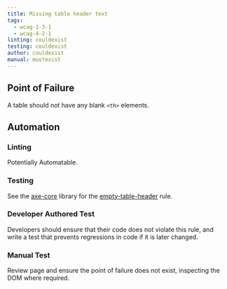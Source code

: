 ```yaml
---
title: Missing table header text
tags: 
  - wcag-1-3-1
  - wcag-4-2-1
linting: couldexist
testing: couldexist
author: couldexist
manual: mustexist
---
```


## Point of Failure

A table should not have any blank `<th>` elements.

## Automation

### Linting

Potentially Automatable.

### Testing

See the [axe-core](https://github.com/dequelabs/axe-core) library for the [empty-table-header](https://dequeuniversity.com/rules/axe/4.9/empty-table-header?application=RuleDescription) rule.

### Developer Authored Test

Developers should ensure that their code does not violate this rule, and write a test that prevents regressions in code if it is later changed.

### Manual Test

Review page and ensure the point of failure does not exist, inspecting the DOM where required.
